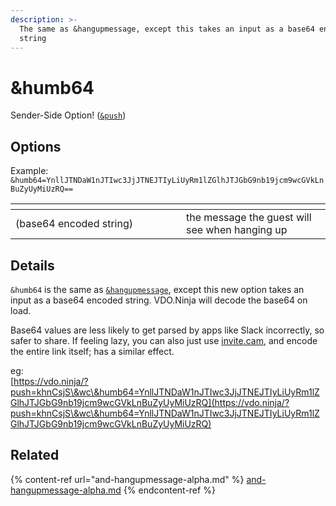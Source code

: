 ```yaml
---
description: >-
  The same as &hangupmessage, except this takes an input as a base64 encoded
  string
---
```


# \&humb64

Sender-Side Option! ([`&push`](../../source-settings/push.md))

## Options

Example: `&humb64=YnllJTNDaW1nJTIwc3JjJTNEJTIyLiUyRm1lZGlhJTJGbG9nb19jcm9wcGVkLnBuZyUyMiUzRQ==`

<table><thead><tr><th width="257"></th><th></th></tr></thead><tbody><tr><td>(base64 encoded string)</td><td>the message the guest will see when hanging up</td></tr></tbody></table>

## Details

`&humb64` is the same as [`&hangupmessage`](and-hangupmessage-alpha.md), except this new option takes an input as a base64 encoded string. VDO.Ninja will decode the base64 on load.

Base64 values are less likely to get parsed by apps like Slack incorrectly, so safer to share. If feeling lazy, you can also just use [invite.cam](https://invite.cam/), and encode the entire link itself; has a similar effect.

eg:\
[https://vdo.ninja/?push=khnCsjS\&wc\&humb64=YnllJTNDaW1nJTIwc3JjJTNEJTIyLiUyRm1lZGlhJTJGbG9nb19jcm9wcGVkLnBuZyUyMiUzRQ](https://vdo.ninja/?push=khnCsjS\&wc\&humb64=YnllJTNDaW1nJTIwc3JjJTNEJTIyLiUyRm1lZGlhJTJGbG9nb19jcm9wcGVkLnBuZyUyMiUzRQ)

## Related

{% content-ref url="and-hangupmessage-alpha.md" %}
[and-hangupmessage-alpha.md](and-hangupmessage-alpha.md)
{% endcontent-ref %}

